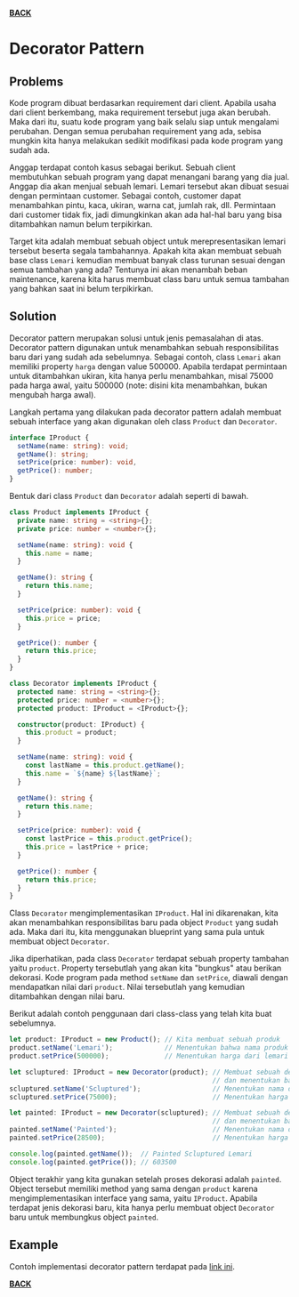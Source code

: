 [**BACK**](./README.md)

# Decorator Pattern

## Problems

Kode program dibuat berdasarkan requirement dari client. Apabila usaha dari client berkembang, maka requirement tersebut juga akan berubah. Maka dari itu, suatu kode program yang baik selalu siap untuk mengalami perubahan. Dengan semua perubahan requirement yang ada, sebisa mungkin kita hanya melakukan sedikit modifikasi pada kode program yang sudah ada.

Anggap terdapat contoh kasus sebagai berikut. Sebuah client membutuhkan sebuah program yang dapat menangani barang yang dia jual. Anggap dia akan menjual sebuah lemari. Lemari tersebut akan dibuat sesuai dengan permintaan customer. Sebagai contoh, customer dapat menambahkan pintu, kaca, ukiran, warna cat, jumlah rak, dll. Permintaan dari customer tidak fix, jadi dimungkinkan akan ada hal-hal baru yang bisa ditambahkan namun belum terpikirkan.

Target kita adalah membuat sebuah object untuk merepresentasikan lemari tersebut beserta segala tambahannya. Apakah kita akan membuat sebuah base class `Lemari` kemudian membuat banyak class turunan sesuai dengan semua tambahan yang ada? Tentunya ini akan menambah beban maintenance, karena kita harus membuat class baru untuk semua tambahan yang bahkan saat ini belum terpikirkan.

## Solution

Decorator pattern merupakan solusi untuk jenis pemasalahan di atas. Decorator pattern digunakan untuk menambahkan sebuah responsibilitas baru dari yang sudah ada sebelumnya. Sebagai contoh, class `Lemari` akan memiliki property `harga` dengan value 500000. Apabila terdapat permintaan untuk ditambahkan ukiran, kita hanya perlu menambahkan, misal 75000 pada harga awal, yaitu 500000 (note: disini kita menambahkan, bukan mengubah harga awal).

Langkah pertama yang dilakukan pada decorator pattern adalah membuat sebuah interface yang akan digunakan oleh class `Product` dan `Decorator`.

```typescript
interface IProduct {
  setName(name: string): void;
  getName(): string;
  setPrice(price: number): void,
  getPrice(): number;
}
```

Bentuk dari class `Product` dan `Decorator` adalah seperti di bawah.

```typescript
class Product implements IProduct {
  private name: string = <string>{};
  private price: number = <number>{};

  setName(name: string): void {
    this.name = name;
  }

  getName(): string {
    return this.name;
  }

  setPrice(price: number): void {
    this.price = price;
  }

  getPrice(): number {
    return this.price;
  }
}

class Decorator implements IProduct {
  protected name: string = <string>{};
  protected price: number = <number>{};
  protected product: IProduct = <IProduct>{};

  constructor(product: IProduct) {
    this.product = product;
  }

  setName(name: string): void {
    const lastName = this.product.getName();
    this.name = `${name} ${lastName}`;
  }

  getName(): string {
    return this.name;
  }

  setPrice(price: number): void {
    const lastPrice = this.product.getPrice();
    this.price = lastPrice + price;
  }

  getPrice(): number {
    return this.price;
  }
}
```

Class `Decorator` mengimplementasikan `IProduct`. Hal ini dikarenakan, kita akan menambahkan responsibilitas baru pada object `Product` yang sudah ada. Maka dari itu, kita menggunakan blueprint yang sama pula untuk membuat object `Decorator`.

Jika diperhatikan, pada class `Decorator` terdapat sebuah property tambahan yaitu `product`. Property tersebutlah yang akan kita "bungkus" atau berikan dekorasi. Kode program pada method `setName` dan `setPrice`, diawali dengan mendapatkan nilai dari `product`. Nilai tersebutlah yang kemudian ditambahkan dengan nilai baru.

Berikut adalah contoh penggunaan dari class-class yang telah kita buat sebelumnya.

```typescript
let product: IProduct = new Product(); // Kita membuat sebuah produk
product.setName('Lemari');             // Menentukan bahwa nama produk adalah Lemari
product.setPrice(500000);              // Menentukan harga dari lemari

let scluptured: IProduct = new Decorator(product); // Membuat sebuah decorator,
                                                   // dan menentukan bahwa yang hendak diberi decorator adalah object product
scluptured.setName('Scluptured');                  // Menentukan nama decorator
scluptured.setPrice(75000);                        // Menentukan harga decorator

let painted: IProduct = new Decorator(scluptured); // Membuat sebuah decorator,
                                                   // dan menentukan bahwa yang hendak diberi decorator adalah object scluptured
painted.setName('Painted');                        // Menentukan nama decorator
painted.setPrice(28500);                           // Menentukan harga decorator

console.log(painted.getName());  // Painted Scluptured Lemari
console.log(painted.getPrice()); // 603500
```

Object terakhir yang kita gunakan setelah proses dekorasi adalah `painted`. Object tersebut memiliki method yang sama dengan `product` karena mengimplementasikan interface yang sama, yaitu `IProduct`. Apabila terdapat jenis dekorasi baru, kita hanya perlu membuat object `Decorator` baru untuk membungkus object `painted`.

## Example

Contoh implementasi decorator pattern terdapat pada [link ini](./decorator-pattern-example).

[**BACK**](./README.md)